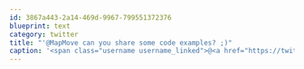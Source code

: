 ```yaml
---
id: 3867a443-2a14-469d-9967-799551372376
blueprint: text
category: twitter
title: "'@MapMove can you share some code examples? ;)"
caption: '<span class="username username_linked">@<a href="https://twitter.com/MapMove" title="Mark Payne">MapMove</a></span> can you share some code examples? ;)'
---
```

